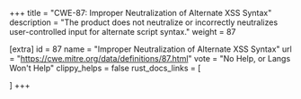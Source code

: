 +++
title = "CWE-87: Improper Neutralization of Alternate XSS Syntax"
description	= "The product does not neutralize or incorrectly neutralizes user-controlled input for alternate script syntax."
weight = 87

[extra]
id = 87
name = "Improper Neutralization of Alternate XSS Syntax"
url = "https://cwe.mitre.org/data/definitions/87.html"
vote = "No Help, or Langs Won't Help"
clippy_helps = false
rust_docs_links = [
	
]
+++

